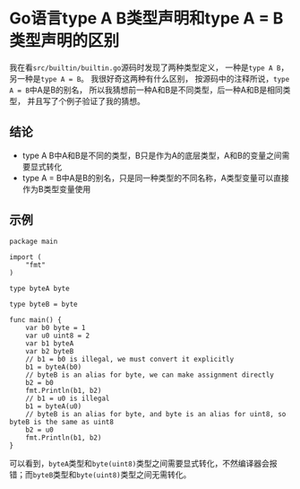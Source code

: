 # Go语言type A B类型声明和type A = B类型声明的区别

我在看`src/builtin/builtin.go`源码时发现了两种类型定义，
一种是`type A B`，另一种是`type A = B`。
我很好奇这两种有什么区别，
按源码中的注释所说，`type A = B`中A是B的别名，
所以我猜想前一种A和B是不同类型，后一种A和B是相同类型，
并且写了个例子验证了我的猜想。

## 结论

- type A B中A和B是不同的类型，B只是作为A的底层类型，A和B的变量之间需要显式转化
- type A = B中A是B的别名，只是同一种类型的不同名称，A类型变量可以直接作为B类型变量使用

## 示例

```golang
package main

import (
	"fmt"
)

type byteA byte

type byteB = byte

func main() {
	var b0 byte = 1
	var u0 uint8 = 2
	var b1 byteA
	var b2 byteB
	// b1 = b0 is illegal, we must convert it explicitly
	b1 = byteA(b0)
	// byteB is an alias for byte, we can make assignment directly
	b2 = b0
	fmt.Println(b1, b2)
	// b1 = u0 is illegal
	b1 = byteA(u0)
	// byteB is an alias for byte, and byte is an alias for uint8, so byteB is the same as uint8
	b2 = u0
	fmt.Println(b1, b2)
}
```

可以看到，`byteA`类型和`byte(uint8)`类型之间需要显式转化，不然编译器会报错；而`byteB`类型和`byte(uint8)`类型之间无需转化。